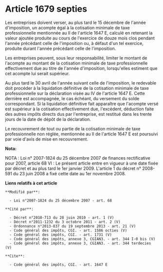 # Article 1679 septies

Les entreprises doivent verser, au plus tard le 15 décembre de l'année d'imposition, un acompte égal à la cotisation minimale
de taxe professionnelle mentionnée au II de l'article 1647 E, calculé en retenant la valeur ajoutée produite au cours de
l'exercice de douze mois clos pendant l'année précédant celle de l'imposition ou, à défaut d'un tel exercice, produite durant
l'année précédant celle de l'imposition. 

Les entreprises peuvent, sous leur responsabilité, limiter le montant de l'acompte au montant de la cotisation minimale de
taxe professionnelle effectivement due au titre de l'année d'imposition, lorsqu'elles estiment que cet acompte lui serait
supérieur. 

Au plus tard le 30 avril de l'année suivant celle de l'imposition, le redevable doit procéder à la liquidation définitive de
la cotisation minimale de taxe professionnelle sur la déclaration visée au IV de l'article 1647 E. Cette dernière est
accompagnée, le cas échéant, du versement du solde correspondant. Si la liquidation définitive fait apparaître que l'acompte
versé est supérieur à la cotisation effectivement due, l'excédent, déduction faite des autres impôts directs dus par
l'entreprise, est restitué dans les trente jours de la date de dépôt de la déclaration. 

Le recouvrement de tout ou partie de la cotisation minimale de taxe professionnelle non réglée, mentionnée au II de l'article
1647 E est poursuivi par voie d'avis de mise en recouvrement.

**Nota:**

NOTA : Loi n° 2007-1824 du 25 décembre 2007 de finances rectificative pour 2007, article 68 VI : Le présent article entre en
vigueur à une date fixée par décret et au plus tard le 1er janvier 2009. L'article 1 du décret n° 2008-591 du 23 juin 2008 a
fixé cette date au 1er novembre 2008.

**Liens relatifs à cet article**

	**Modifié par**:

	  - Loi n°2007-1824 du 25 décembre 2007 - art. 68

	**Cité par**:

	  - Décret n°2010-713 du 28 juin 2010 - art. 1 (V)
	  - Décret n°2011-1232 du 3 octobre 2011 - art. 2 (V)
	  - Ordonnance n°2013-837 du 19 septembre 2013 - art. 21 (V)
	  - Code général des impôts, CGI. - art. 1586 octies (V)
	  - Code général des impôts, CGI. - art. 1731 (V)
	  - Code général des impôts, annexe 3, CGIAN3. - art. 344 I-0 bis (V)
	  - Code général des impôts, annexe 3, CGIAN3. - art. 344 terdecies (V)

	**Cite**:

	  - Code général des impôts, CGI. - art. 1647 E
